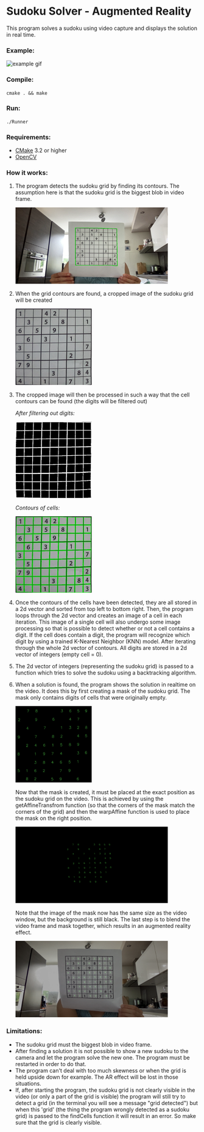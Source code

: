 # Sudoku Solver - Augmented Reality

This program solves a sudoku using video capture and displays the solution in real time.

### Example:
<img src="https://github.com/EtoileScintillante/sudoku-ar/blob/master/docs/example.gif" width="400" height="200" alt="example gif" />

### Compile: 
   ```
cmake . && make
```
### Run:
   ```
./Runner
```
### Requirements:
* [CMake](https://cmake.org/download/) 3.2 or higher 
* [OpenCV](https://github.com/opencv/opencv)

### How it works:
1. The program detects the sudoku grid by finding its contours. 
   The assumption here is that the sudoku grid is the biggest blob in video frame.
   
   <img src="https://github.com/EtoileScintillante/sudoku-ar/blob/master/docs/gridContour.png" width="400" height="200" alt="grid contours" />
2. When the grid contours are found, a cropped image of the sudoku grid will be created

   <img src="https://github.com/EtoileScintillante/sudoku-ar/blob/master/docs/cropped.png" width="200" height="200" alt="cropped grid" />

3. The cropped image will then be processed in such a way that the cell contours can be found (the digits will be filtered out)
   
   *After filtering out digits:*
   
   <img src="https://github.com/EtoileScintillante/sudoku-ar/blob/master/docs/noDigits.png" width="200" height="200" alt="no digits" />
   
   *Contours of cells:*
   
   <img src="https://github.com/EtoileScintillante/sudoku-ar/blob/master/docs/cellContours.png" width="200" height="200" alt="contours of cells" />
   
4. Once the contours of the cells have been detected, they are all stored in a 2d vector and sorted from top left to bottom right.
   Then, the program loops through the 2d vector and creates an image of a cell in each iteration. This image of a single cell will also undergo
   some image processing so that is possible to detect whether or not a cell contains a digit. If the cell does contain a digit, the program
   will recognize which digit by using a trained K-Nearest Neighbor (KNN) model. After iterating through the whole 2d vector of contours.
   All digits are stored in a 2d vector of integers (empty cell = 0). 
   
5. The 2d vector of integers (representing the sudoku grid) is passed to a function which tries to solve the sudoku using a backtracking algorithm. 

6. When a solution is found, the program shows the solution in realtime on the video. It does this by first creating a mask of the sudoku grid.
   The mask only contains digits of cells that were originally empty. 
   
    <img src="https://github.com/EtoileScintillante/sudoku-ar/blob/master/docs/mask.png" width="200" height="200" alt="mask" />
    
    Now that the mask is created, it must be placed at the exact position as the sudoku grid on the video. This is achieved by using 
    the getAffineTransfrom function (so that the corners of the mask match the corners of the grid) and then the warpAffine function is used
    to place the mask on the right position. 
    
    <img src="https://github.com/EtoileScintillante/sudoku-ar/blob/master/docs/maskWarped.png" width="400" height="200" alt="warped mask" />
    
    Note that the image of the mask now has the same size as the video window, but the background is still black. 
    The last step is to blend the video frame and mask together, which results in an augmented reality effect.
    
    <img src="https://github.com/EtoileScintillante/sudoku-ar/blob/master/docs/result.png" width="400" height="200" alt="result" />
    
### Limitations:
  * The sudoku grid must the biggest blob in video frame.
  * After finding a solution it is not possible to show a new sudoku to the camera and let the program solve the new one.
    The program must be restarted in order to do that.
  * The program can't deal with too much skewness or when the grid is held upside down for example. The AR effect will be lost in those situations. 
  * If, after starting the program, the sudoku grid is not clearly visible in the video (or only a part of the grid is visible)
    the program will still try to detect a grid (in the terminal you will see a message "grid detected") but when this 'grid' 
    (the thing the program wrongly detected as a sudoku grid) is passed to the findCells function it will result in an error.
    So make sure that the grid is clearly visible.
